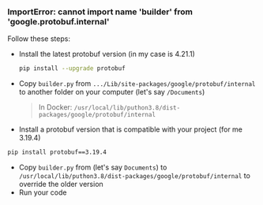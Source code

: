 
### ImportError: cannot import name 'builder' from 'google.protobuf.internal'

Follow these steps:

- Install the latest protobuf version (in my case is 4.21.1)
    ```bash
    pip install --upgrade protobuf
    ```

- Copy `builder.py` from `.../Lib/site-packages/google/protobuf/internal` to another folder on your computer (let's say `/Documents`)
    > In Docker: `/usr/local/lib/puthon3.8/dist-packages/google/protobuf/internal`
- Install a protobuf version that is compatible with your project (for me 3.19.4)
```bash
pip install protobuf==3.19.4
```
- Copy `builder.py` from (let's say `Documents`) to `/usr/local/lib/puthon3.8/dist-packages/google/protobuf/internal` to override the older version
- Run your code